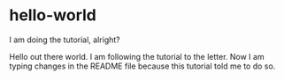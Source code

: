 # hello-world
I am doing the tutorial, alright?

Hello out there world. I am following the tutorial to the letter. Now I am typing changes in the README file because
this tutorial told me to do so.
